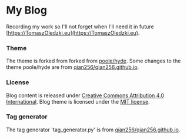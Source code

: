 # My Blog

Recording my work so I'll not forget when I'll need it in future [https://TomaszOledzki.eu](https://TomaszOledzki.eu).

### Theme

The theme is forked from forked from [poole/hyde](https://github.com/poole/hyde).
Some changes to the theme poole/hyde are from [qian256/qian256.github.io](https://github.com/qian256/qian256.github.io).

### License

Blog content is released under [Creative Commons Attribution 4.0 International](LICENSE.md).
Blog theme is licensed under the [MIT license](LICENSE.md).

### Tag generator

The tag generator 'tag_generator.py' is from [qian256/qian256.github.io](https://github.com/qian256/qian256.github.io).
